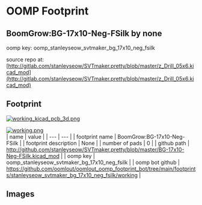 # OOMP Footprint  
## BoomGrow:BG-17x10-Neg-FSilk  by none  
  
oomp key: oomp_stanleyseow_svtmaker_bg_17x10_neg_fsilk  
  
source repo at: [http://gitlab.com/stanleyseow/SVTmaker.pretty/blob/master/z_Drill_05x6.kicad_mod](http://gitlab.com/stanleyseow/SVTmaker.pretty/blob/master/z_Drill_05x6.kicad_mod)  
## Footprint  
  
[![working_kicad_pcb_3d.png](working_kicad_pcb_3d_600.png)](working_kicad_pcb_3d.png)  
  
[![working.png](working_600.png)](working.png)  
| name | value | 
| --- | --- | 
| footprint name | BoomGrow:BG-17x10-Neg-FSilk | 
| footprint description | None | 
| number of pads | 0 | 
| github path | http://github.com/stanleyseow/SVTmaker.pretty/blob/master/BG-17x10-Neg-FSilk.kicad_mod | 
| oomp key | oomp_stanleyseow_svtmaker_bg_17x10_neg_fsilk | 
| oomp bot github | https://github.com/oomlout/oomlout_oomp_footprint_bot/tree/main/footprints/stanleyseow_svtmaker_bg_17x10_neg_fsilk/working | 
## Images  
